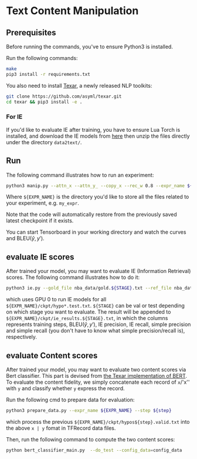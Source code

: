 # Text Content Manipulation

## Prerequisites

Before running the commands, you've to ensure Python3 is installed.

Run the following commands:

```bash
make
pip3 install -r requirements.txt
```

You also need to install [Texar](https://github.com/asyml/texar), a newly released NLP toolkits:

```bash
git clone https://github.com/asyml/texar.git
cd texar && pip3 install -e .
```

### For IE

If you'd like to evaluate IE after training, you have to ensure Lua Torch is installed, and download the IE models from [here](https://drive.google.com/file/d/1hV8I9tvoL3943OqqPkLFIbTYfFSqsV1e/view?usp=sharing) then unzip the files directly under the directory `data2text/`.

## Run

The following command illustrates how to run an experiment:

```bash
python3 manip.py --attn_x --attn_y_ --copy_x --rec_w 0.8 --expr_name ${EXPR_NAME}
```

Where `${EXPR_NAME}` is the directory you'd like to store all the files related to your experiment, e.g. `my_expr`.

Note that the code will automatically restore from the previously saved latest checkpoint if it exists.

You can start Tensorboard in your working directory and watch the curves and $\textrm{BLEU}(\hat{y}, y')$.

## evaluate IE scores

After trained your model, you may want to evaluate IE (Information Retrieval) scores. The following command illustrates how to do it:

```bash
python3 ie.py --gold_file nba_data/gold.${STAGE}.txt --ref_file nba_data/nba.sent_ref.${STAGE}.txt ${EXPR_NAME}/ckpt/hypo*.test.txt --gpuid 0
```

which uses GPU 0 to run IE models for all `${EXPR_NAME}/ckpt/hypo*.test.txt`. `${STAGE}` can be val or test depending on which stage you want to evaluate. The result will be appended to `${EXPR_NAME}/ckpt/ie_results.${STAGE}.txt`, in which the columns represents training steps, $\textrm{BLEU}(\hat{y}, y')$, IE precision, IE recall, simple precision and simple recall (you don't have to know what simple precision/recall is), respectively.

## evaluate Content scores

After trained your model, you may want to evaluate two content scores via Bert classifier. This part is devised from [the Texar implementation of BERT](https://github.com/asyml/texar/tree/master/examples/bert#use-other-datasetstasks). To evaluate the content fidelity, we simply concatenate each record of `x`/'x'' with `y` and classify whether `y` express the record.  

Run the following cmd to prepare data for evaluation:

```bash
python3 prepare_data.py --expr_name ${EXPR_NAME} --step ${step}
```
which process the previous `${EXPR_NAME}/ckpt/hypos${step}.valid.txt` into the above `x | y` fomat in TFRecord data files.

Then, run the following command to compute the two content scores:

```bash
python bert_classifier_main.py  --do_test --config_data=config_data
```
